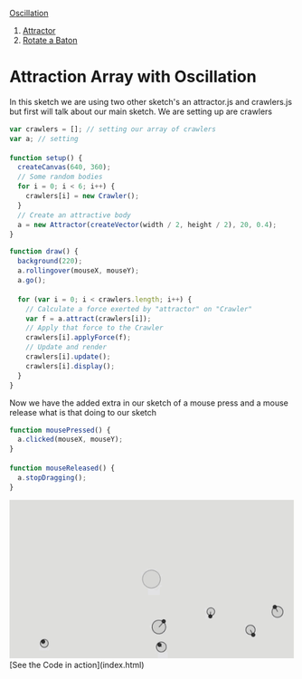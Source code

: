 [Oscillation](.../)

1. [Attractor](attractor/)
2. [Rotate a Baton](rotate_a_baton/)



# Attraction Array with Oscillation
In this sketch we are using two other sketch's an attractor.js and crawlers.js but first will talk about our main sketch.  We are setting up are crawlers


```js
var crawlers = []; // setting our array of crawlers
var a; // setting

function setup() {
  createCanvas(640, 360);
  // Some random bodies
  for i = 0; i < 6; i++) {
    crawlers[i] = new Crawler();
  }
  // Create an attractive body
  a = new Attractor(createVector(width / 2, height / 2), 20, 0.4);
}
```

```js
function draw() {
  background(220);
  a.rollingover(mouseX, mouseY);
  a.go();

  for (var i = 0; i < crawlers.length; i++) {
    // Calculate a force exerted by "attractor" on "Crawler"
    var f = a.attract(crawlers[i]);
    // Apply that force to the Crawler
    crawlers[i].applyForce(f);
    // Update and render
    crawlers[i].update();
    crawlers[i].display();
  }
}
```
Now we have the added extra in our sketch of a mouse press and a mouse release what is that doing to our sketch

```js
function mousePressed() {
  a.clicked(mouseX, mouseY);
}

function mouseReleased() {
  a.stopDragging();
}
```
<img src ="img/oscilla.gif"/>
[See the Code in action](index.html)
